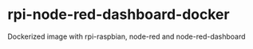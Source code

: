 # rpi-node-red-dashboard-docker
Dockerized image with rpi-raspbian, node-red and node-red-dashboard
